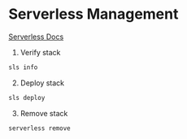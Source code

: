 # Serverless Management

[Serverless Docs](https://www.serverless.com/framework/docs/)

1. Verify stack

```bash
sls info
```

2. Deploy stack

```bash
sls deploy
```

3. Remove stack

```bash
serverless remove
```
